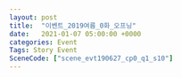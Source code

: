 ```yaml
---
layout: post
title:  "이벤트_2019여름_0화_오프닝"
date:   2021-01-07 05:00:00 +0000
categories: Event
Tags: Story Event
SceneCode: ["scene_evt190627_cp0_q1_s10"]
---
```

